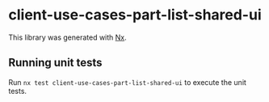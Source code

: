 # client-use-cases-part-list-shared-ui

This library was generated with [Nx](https://nx.dev).

## Running unit tests

Run `nx test client-use-cases-part-list-shared-ui` to execute the unit tests.
